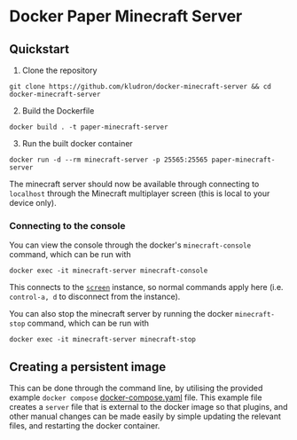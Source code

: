 # Docker Paper Minecraft Server

## Quickstart
1. Clone the repository
```
git clone https://github.com/kludron/docker-minecraft-server && cd docker-minecraft-server
```
2. Build the Dockerfile
```
docker build . -t paper-minecraft-server
```
3. Run the built docker container
```
docker run -d --rm minecraft-server -p 25565:25565 paper-minecraft-server
```

The minecraft server should now be available through connecting to `localhost` through the Minecraft multiplayer screen (this is local to your device only).

### Connecting to the console
You can view the console through the docker's `minecraft-console` command, which can be run with 
```
docker exec -it minecraft-server minecraft-console
```
This connects to the [`screen`](https://ss64.com/bash/screen.html) instance, so normal commands apply here (i.e. `control-a, d` to disconnect from the instance).

You can also stop the minecraft server by running the docker `minecraft-stop` command, which can be run with 
```
docker exec -it minecraft-server minecraft-stop
```

## Creating a persistent image
This can be done through the command line, by utilising the provided example `docker compose` [docker-compose.yaml](/docker-compose.yaml) file. This example file creates a `server` file that is external to the docker image so that plugins, and other manual changes can be made easily by simple updating the relevant files, and restarting the docker container.
